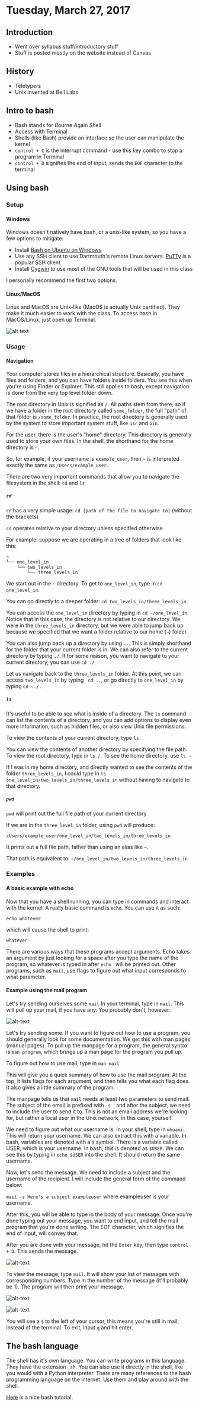 # Tuesday, March 27, 2017 

## Introduction
- Went over syllabus stuff/introductory stuff
- Stuff is posted mostly on the website instead of Canvas

## History
- Teletypers
- Unix invented at Bell Labs

## Intro to bash
- Bash stands for *B*ourne *A*gain *Sh*ell
- Access with Terminal
- Shells (like Bash) provide an interface so the user can manipulate the 
kernel
- `control + C` is the interrupt command - use this key combo to stop a program 
in Terminal
- `control + D` signifies the end of input, sends the `EOF` character to the 
terminal

## Using bash

### Setup

#### Windows
Windows doesn't natively have bash, or a unix-like system, so you have a few 
options to mitigate:
- Install [Bash on Ubuntu on Windows](https://msdn.microsoft.com/en-us/commandline/wsl/about)
- Use any SSH client to use Dartmouth's remote Linux servers. [PuTTy](http://www.putty.org) is a 
popular SSH client
- Install [Cygwin](http://www.cygwin.com) to use most of the GNU tools that will be used 
in this class

I personally recommend the first two options.

#### Linux/MacOS
Linux and MacOS are Unix-like (MacOS is actually Unix certified). They make it much 
easier to work with the class. To access bash in MacOS/Linux, just open up Terminal.

![alt text](https://github.com/afnanenayet/CS-50-notes/raw/master/media/iterm_screenshot.png "Screenshot of a shell on MacOS")

### Usage

#### Navigation
Your computer stores files in a hierarchical structure. Basically, you have files and folders, 
and you can have folders inside folders. You see this when you're using Finder or Explorer. 
This still applies to bash, except navigation is done from the very top level folder down.

The root directory in Unix is signified as `/`. All paths stem from there, so if we have 
a folder in the root directory called `some_folder`, the full "path" of that folder is 
`/some_folder`. In practice, the root directory is generally used by the system to store 
important system stuff, like `usr` and `bin`. 

For the user, there is the user's "home" directory. This directory is generally used to store 
your own files. In the shell, the shorthand for the home directory is `~`.

So, for example, if your username is `example_user`, then `~` is interpreted exactly the 
same as `/Users/example_user`. 

There are two very important commands that allow you to navigate the filesystem in the 
shell: `cd` and `ls`

##### `cd`

`cd` has a very simple usage: `cd [path of the file to navigate to]` (without the brackets)

`cd` operates relative to your directory unless specified otherwise

For example: suppose we are operating in a tree of folders that look like this:
```
~
└── one_level_in
    └── two_levels_in
        └── three_levels_in
```

We start out in the `~` directory. To get to `one_level_in`, type in `cd one_level_in`.

You can go directly to a deeper folder: `cd two_levels_in/three_levels_in`

You can access the `one_level_in` directory by typing in `cd ~/one_level_in`. Notice 
that in this case, the directory is not relative to our directory. We were in the 
`three_levels_in` directory, but we were able to jump back up because we specified that 
we want a folder relative to our home (`~`) folder. 

You can also jump back up a directory by using `..`. This is simply shorthand for the 
folder that your current folder is in. We can also refer to the current directory by 
typing `./`. If for some reason, you want to navigate to your current directory, 
you can use `cd ./`

Let us navigate back to the `three_levels_in` folder. At this point, we can access `two_levels_in` 
by typing ` cd ..`, or go directly to `one_level_in` by typing `cd ../..`

##### `ls`
It's useful to be able to see what is inside of a directory. The `ls` command can list 
the contents of a directory, and you can add options to display even more information, such as 
hidden files, or also view Unix file permissions. 

To view the contents of your current directory, type `ls`

You can view the contents of another directory by specifying the file path. To view the root 
directory, type in `ls /`. To see the home directory, use `ls ~`

If I was in my home directory, and directly wanted to see the contents of the folder 
`three_levels_in`, I could type in `ls one_level_in/two_levels_in/three_levels_in` without 
having to navigate to that directory.

##### `pwd`
`pwd` will print out the full file path of your current directory

If we are in the `three_level_in` folder, using `pwd` will produce:

`/Users/example_user/one_level_in/two_levels_in/three_levels_in`

It prints out a full file path, father than using an alias like `~`.

That path is equivalent to: `~/one_level_in/two_levels_in/three_levels_in`

### Examples

#### A basic example with echo
Now that you have a shell running, you can type in commands and interact with the kernel. 
A really basic command is `echo`. You can use it as such:

`echo whatever`

which will cause the shell to print:

`whatever`

There are various ways that these programs accept arguments. Echo takes an argument 
by just looking for a space after you type the name of the program, so whatever is typed in 
after `echo ` will be printed out. Other programs, such as `mail`, use flags to figure out 
what input corresponds to what parameter.

#### Example using the mail program
Let's try sending ourselves some `mail`
In your terminal, type in `mail`. This will pull up your mail, if you have any. 
You probably don't, however. 

![alt-text](https://github.com/afnanenayet/CS-50-notes/blob/master/media/mail_example/empty_mail.png?raw=true)

Let's try sending some. If you want to figure out how to use a program, you should 
generally look for some documentation. We get this with man pages (manual pages). 
To pull up the manpage for a program, the general syntax is `man program`, which brings 
up a man page for the program you pull up.

To figure out how to use mail, type in `man mail`

This will give you a quick summary of how to use the mail program. At the top, it lists 
flags for each argument, and then tells you what each flag does. It also gives a little 
summary of the program.

The manpage tells us that `mail` needs at least two parameters to send mail. The subject 
of the email is prefixed with `-s `, and after the subject, we need to include the user to 
send it to. This is not an email address we're looking for, but rather a local user in the 
Unix network, in this case, yourself.

We need to figure out what our username is. In your shell, type in `whoami`. This will return 
your username. We can also extract this with a variable. In bash, variables are denoted with a `$` 
symbol. There is a variable called USER, which is your username. In bash, this is denoted as 
`$USER`. We can see this by typing in `echo $USER` into the shell. It should return the same username. 

Now, let's send the message. We need to include a subject and the username of the recipient. I will include 
the general form of the command below:

`mail -s Here's a subject exampleuser` where exampleuser is your username.

After this, you will be able to type in the body of your message. Once you're done 
typing out your message, you want to end input, and tell the mail program that 
you're done writing. The EOF character, which signifies the end of input, will 
convey that.

After you are done with your message, hit the `Enter` key, then type `control + D`. 
This sends the message. 

![alt-text](https://github.com/afnanenayet/CS-50-notes/raw/master/media/mail_example/send_mail_example.png)

To view the message, type `mail`. It will show your list of messages with corresponding 
numbers. Type in the number of the message (it'll probably be 1). The program will then 
print your message. 

![alt-text](https://github.com/afnanenayet/CS-50-notes/raw/master/media/mail_example/view_mail_subjects.png)

![alt-text](https://github.com/afnanenayet/CS-50-notes/raw/master/media/mail_example/view_individual_mail.png)

You will see a `$` to the left of your cursor, this means you're still in mail, instead of 
the terminal. To exit, input `q` and hit enter.

## The bash language
The shell has it's own language. You can write programs in this language. They have the 
extension `.sh`. You can also use it directly in the shell, like you would with a Python interpreter. 
There are many references to the bash programming language on the internet. Use them and play around 
with the shell.

[Here](http://www.tldp.org/LDP/Bash-Beginners-Guide/html/) is a nice bash tutorial.
